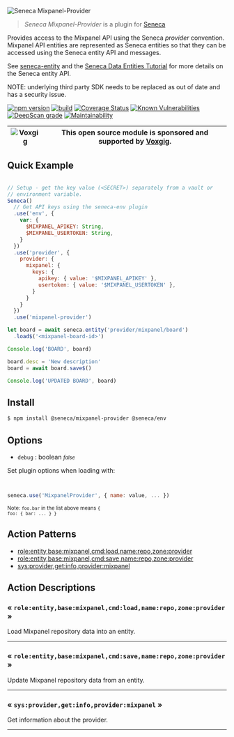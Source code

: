 ![Seneca Mixpanel-Provider](http://senecajs.org/files/assets/seneca-logo.png)

> _Seneca Mixpanel-Provider_ is a plugin for [Seneca](http://senecajs.org)


Provides access to the Mixpanel API using the Seneca *provider*
convention. Mixpanel API entities are represented as Seneca entities so
that they can be accessed using the Seneca entity API and messages.

See [seneca-entity](senecajs/seneca-entity) and the [Seneca Data
Entities
Tutorial](https://senecajs.org/docs/tutorials/understanding-data-entities.html) for more details on the Seneca entity API.

NOTE: underlying third party SDK needs to be replaced as out of date and has a security issue.

[![npm version](https://img.shields.io/npm/v/@seneca/mixpanel-provider.svg)](https://npmjs.com/package/@seneca/mixpanel-provider)
[![build](https://github.com/senecajs/seneca-mixpanel-provider/actions/workflows/build.yml/badge.svg)](https://github.com/senecajs/seneca-mixpanel-provider/actions/workflows/build.yml)
[![Coverage Status](https://coveralls.io/repos/github/senecajs/seneca-mixpanel-provider/badge.svg?branch=main)](https://coveralls.io/github/senecajs/seneca-mixpanel-provider?branch=main)
[![Known Vulnerabilities](https://snyk.io/test/github/senecajs/seneca-mixpanel-provider/badge.svg)](https://snyk.io/test/github/senecajs/seneca-mixpanel-provider)
[![DeepScan grade](https://deepscan.io/api/teams/5016/projects/19462/branches/505954/badge/grade.svg)](https://deepscan.io/dashboard#view=project&tid=5016&pid=19462&bid=505954)
[![Maintainability](https://api.codeclimate.com/v1/badges/f76e83896b731bb5d609/maintainability)](https://codeclimate.com/github/senecajs/seneca-mixpanel-provider/maintainability)


| ![Voxgig](https://www.voxgig.com/res/img/vgt01r.png) | This open source module is sponsored and supported by [Voxgig](https://www.voxgig.com). |
|---|---|


## Quick Example


```js

// Setup - get the key value (<SECRET>) separately from a vault or
// environment variable.
Seneca()
  // Get API keys using the seneca-env plugin
  .use('env', {
    var: {
      $MIXPANEL_APIKEY: String,
      $MIXPANEL_USERTOKEN: String,
    }
  })
  .use('provider', {
    provider: {
      mixpanel: {
        keys: {
          apikey: { value: '$MIXPANEL_APIKEY' },
          usertoken: { value: '$MIXPANEL_USERTOKEN' },
        }
      }
    }
  })
  .use('mixpanel-provider')

let board = await seneca.entity('provider/mixpanel/board')
  .load$('<mixpanel-board-id>')

Console.log('BOARD', board)

board.desc = 'New description'
board = await board.save$()

Console.log('UPDATED BOARD', board)

```

## Install

```sh
$ npm install @seneca/mixpanel-provider @seneca/env
```



<!--START:options-->


## Options

* `debug` : boolean <i><small>false</small></i>


Set plugin options when loading with:
```js


seneca.use('MixpanelProvider', { name: value, ... })


```


<small>Note: <code>foo.bar</code> in the list above means 
<code>{ foo: { bar: ... } }</code></small> 



<!--END:options-->

<!--START:action-list-->


## Action Patterns

* [role:entity,base:mixpanel,cmd:load,name:repo,zone:provider](#-roleentitybasemixpanelcmdloadnamerepozoneprovider-)
* [role:entity,base:mixpanel,cmd:save,name:repo,zone:provider](#-roleentitybasemixpanelcmdsavenamerepozoneprovider-)
* [sys:provider,get:info,provider:mixpanel](#-sysprovidergetinfoprovidermixpanel-)


<!--END:action-list-->

<!--START:action-desc-->


## Action Descriptions

### &laquo; `role:entity,base:mixpanel,cmd:load,name:repo,zone:provider` &raquo;

Load Mixpanel repository data into an entity.



----------
### &laquo; `role:entity,base:mixpanel,cmd:save,name:repo,zone:provider` &raquo;

Update Mixpanel repository data from an entity.



----------
### &laquo; `sys:provider,get:info,provider:mixpanel` &raquo;

Get information about the provider.



----------


<!--END:action-desc-->
